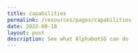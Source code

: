 ```yaml
---
title: capabilities
permalink: /resources/pages/capabilities
date: 2022-08-18
layout: post
description: See what AlphabotSG can do
---
```

